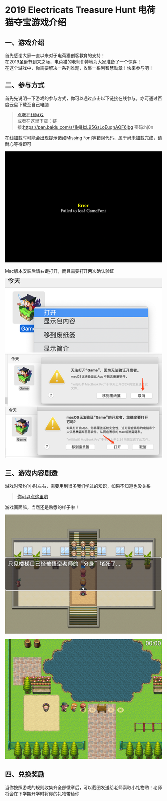 # 2019 Electricats Treasure Hunt 电荷猫夺宝游戏介绍
## 一、游戏介绍
首先感谢大家一直以来对于电荷猫创客教育的支持！  
在2019圣诞节到来之际，电荷猫的老师们特地为大家准备了一个惊喜！  
在这个游戏中，你需要解决一系列难题，收集一系列智慧勋章！快来参与吧！  
## 二、参与方式
首先先说明一下游戏的参与方式，你可以通过点击以下链接在线参与，亦可通过百度云盘下载至自己电脑  
>[点我在线游戏](https://electricats.github.io/2019game/)  
>或者在这里下载：链接:https://pan.baidu.com/s/1MjHcL95GsLoEuqnAQF6jbg  密码:hj0n  

在线加载时可能会出现提示诸如Missing Font等错误代码，属于尚未加载完成，请耐心等待即可  

![错误信息](https://github.com/electricats/2019game/blob/master/123.png?raw=true)  

Mac版本安装后请右键打开，而且需要打开两次确认验证  

![右键打开](https://github.com/electricats/2019game/blob/master/223.jpg?raw=true)
![点击取消](https://github.com/electricats/2019game/blob/master/124.jpg?raw=true)
![二次确认](https://github.com/electricats/2019game/blob/master/333.jpg?raw=true)



## 三、游戏内容剧透  
  游戏时常约1小时左右，需要用到很多我们学过的知识，如果不知道也没关系  
  >[你可以点这里哟](https://baidu.com)  
    
    
  游戏画面嘛，当然还是熟悉的样子啦！ 
  
  ![游戏画面](https://github.com/electricats/2019game/blob/master/333.png?raw=true)    
  
  ![游戏画面2](https://github.com/electricats/2019game/blob/master/223.png?raw=true)    
  
  ## 四、兑换奖励
  当你按照游戏的规则收集齐全部徽章后，可以截图发送给老师索取小礼物哟！老师将会在下学期开学时将你的礼物带给你
